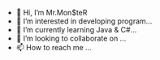 - 👋 Hi, I’m Mr.Mon$teR
- 👀 I’m interested in developing program...
- 🌱 I’m currently learning Java & C#...
- 💞️ I’m looking to collaborate on ...
- 📫 How to reach me ...

<!---
Mr.Mon$teR / Mr.LovE is a ✨ special ✨ repository because its `README.md` (this file) appears on your GitHub profile.
You can click the Preview link to take a look at your changes.
--->

